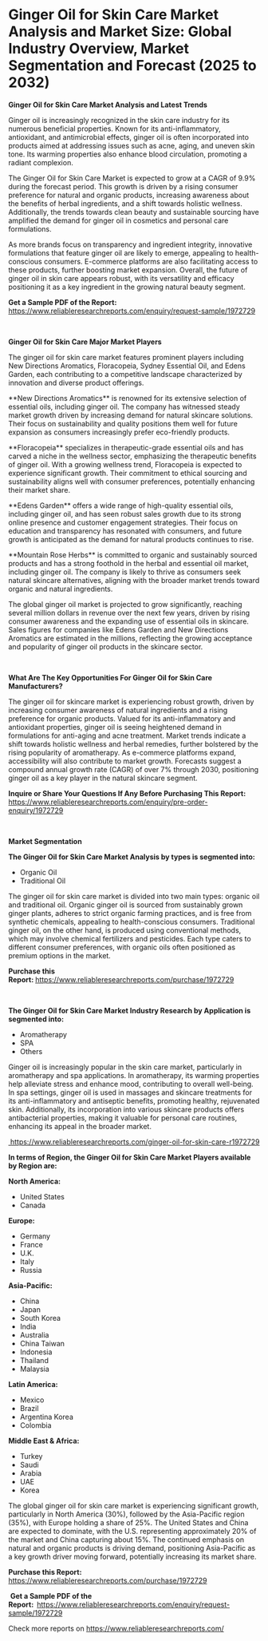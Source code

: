 <p><h1>Ginger Oil for Skin Care Market Analysis and Market Size: Global Industry Overview, Market Segmentation and Forecast (2025 to 2032)</h1></p><p><strong>Ginger Oil for Skin Care Market Analysis and Latest Trends</strong></p>
<p><p>Ginger oil is increasingly recognized in the skin care industry for its numerous beneficial properties. Known for its anti-inflammatory, antioxidant, and antimicrobial effects, ginger oil is often incorporated into products aimed at addressing issues such as acne, aging, and uneven skin tone. Its warming properties also enhance blood circulation, promoting a radiant complexion.</p><p>The Ginger Oil for Skin Care Market is expected to grow at a CAGR of 9.9% during the forecast period. This growth is driven by a rising consumer preference for natural and organic products, increasing awareness about the benefits of herbal ingredients, and a shift towards holistic wellness. Additionally, the trends towards clean beauty and sustainable sourcing have amplified the demand for ginger oil in cosmetics and personal care formulations.</p><p>As more brands focus on transparency and ingredient integrity, innovative formulations that feature ginger oil are likely to emerge, appealing to health-conscious consumers. E-commerce platforms are also facilitating access to these products, further boosting market expansion. Overall, the future of ginger oil in skin care appears robust, with its versatility and efficacy positioning it as a key ingredient in the growing natural beauty segment.</p></p>
<p><strong>Get a Sample PDF of the Report:&nbsp;</strong> <a href="https://www.reliableresearchreports.com/enquiry/request-sample/1972729?utm_campaign=2146&utm_medium=2&utm_source=Github&utm_content=ia&utm_term=08022025&utm_id=ginger-oil-for-skin-care">https://www.reliableresearchreports.com/enquiry/request-sample/1972729</a></p>
<p>&nbsp;</p>
<p><strong>Ginger Oil for Skin Care Major Market Players</strong></p>
<p><p>The ginger oil for skin care market features prominent players including New Directions Aromatics, Floracopeia, Sydney Essential Oil, and Edens Garden, each contributing to a competitive landscape characterized by innovation and diverse product offerings.</p><p>**New Directions Aromatics** is renowned for its extensive selection of essential oils, including ginger oil. The company has witnessed steady market growth driven by increasing demand for natural skincare solutions. Their focus on sustainability and quality positions them well for future expansion as consumers increasingly prefer eco-friendly products.</p><p>**Floracopeia** specializes in therapeutic-grade essential oils and has carved a niche in the wellness sector, emphasizing the therapeutic benefits of ginger oil. With a growing wellness trend, Floracopeia is expected to experience significant growth. Their commitment to ethical sourcing and sustainability aligns well with consumer preferences, potentially enhancing their market share.</p><p>**Edens Garden** offers a wide range of high-quality essential oils, including ginger oil, and has seen robust sales growth due to its strong online presence and customer engagement strategies. Their focus on education and transparency has resonated with consumers, and future growth is anticipated as the demand for natural products continues to rise.</p><p>**Mountain Rose Herbs** is committed to organic and sustainably sourced products and has a strong foothold in the herbal and essential oil market, including ginger oil. The company is likely to thrive as consumers seek natural skincare alternatives, aligning with the broader market trends toward organic and natural ingredients.</p><p>The global ginger oil market is projected to grow significantly, reaching several million dollars in revenue over the next few years, driven by rising consumer awareness and the expanding use of essential oils in skincare. Sales figures for companies like Edens Garden and New Directions Aromatics are estimated in the millions, reflecting the growing acceptance and popularity of ginger oil products in the skincare sector.</p></p>
<p>&nbsp;</p>
<p><strong>What Are The Key Opportunities For Ginger Oil for Skin Care Manufacturers?</strong></p>
<p><p>The ginger oil for skincare market is experiencing robust growth, driven by increasing consumer awareness of natural ingredients and a rising preference for organic products. Valued for its anti-inflammatory and antioxidant properties, ginger oil is seeing heightened demand in formulations for anti-aging and acne treatment. Market trends indicate a shift towards holistic wellness and herbal remedies, further bolstered by the rising popularity of aromatherapy. As e-commerce platforms expand, accessibility will also contribute to market growth. Forecasts suggest a compound annual growth rate (CAGR) of over 7% through 2030, positioning ginger oil as a key player in the natural skincare segment.</p></p>
<p><strong>Inquire or Share Your Questions If Any Before Purchasing This Report:</strong> <a href="https://www.reliableresearchreports.com/enquiry/pre-order-enquiry/1972729?utm_campaign=2146&utm_medium=2&utm_source=Github&utm_content=ia&utm_term=08022025&utm_id=ginger-oil-for-skin-care">https://www.reliableresearchreports.com/enquiry/pre-order-enquiry/1972729</a></p>
<p>&nbsp;</p>
<p><strong>Market Segmentation</strong></p>
<p><strong>The Ginger Oil for Skin Care Market Analysis by types is segmented into:</strong></p>
<p><ul><li>Organic Oil</li><li>Traditional Oil</li></ul></p>
<p><p>The ginger oil for skin care market is divided into two main types: organic oil and traditional oil. Organic ginger oil is sourced from sustainably grown ginger plants, adheres to strict organic farming practices, and is free from synthetic chemicals, appealing to health-conscious consumers. Traditional ginger oil, on the other hand, is produced using conventional methods, which may involve chemical fertilizers and pesticides. Each type caters to different consumer preferences, with organic oils often positioned as premium options in the market.</p></p>
<p><strong>Purchase this Report:&nbsp;</strong><a href="https://www.reliableresearchreports.com/purchase/1972729?utm_campaign=2146&utm_medium=2&utm_source=Github&utm_content=ia&utm_term=08022025&utm_id=ginger-oil-for-skin-care">https://www.reliableresearchreports.com/purchase/1972729</a></p>
<p>&nbsp;</p>
<p><strong>The Ginger Oil for Skin Care Market Industry Research by Application is segmented into:</strong></p>
<p><ul><li>Aromatherapy</li><li>SPA</li><li>Others</li></ul></p>
<p><p>Ginger oil is increasingly popular in the skin care market, particularly in aromatherapy and spa applications. In aromatherapy, its warming properties help alleviate stress and enhance mood, contributing to overall well-being. In spa settings, ginger oil is used in massages and skincare treatments for its anti-inflammatory and antiseptic benefits, promoting healthy, rejuvenated skin. Additionally, its incorporation into various skincare products offers antibacterial properties, making it valuable for personal care routines, enhancing its appeal in the broader market.</p></p>
<p><a href="https://www.reliableresearchreports.com/ginger-oil-for-skin-care-r1972729?utm_campaign=2146&utm_medium=2&utm_source=Github&utm_content=ia&utm_term=08022025&utm_id=ginger-oil-for-skin-care">&nbsp;https://www.reliableresearchreports.com/ginger-oil-for-skin-care-r1972729</a></p>
<p><strong>In terms of Region, the Ginger Oil for Skin Care Market Players available by Region are:</strong></p>
<p>
    <p> <strong> North America: </strong>
        <ul>
            <li>United States</li>
            <li>Canada</li>
        </ul>
        </p> 
    <p> <strong> Europe: </strong>
        <ul>
            <li>Germany</li>
            <li>France</li>
            <li>U.K.</li>
            <li>Italy</li>
            <li>Russia</li>
        </ul>
        </p> 
    <p> <strong> Asia-Pacific: </strong>
        <ul>
            <li>China</li>
            <li>Japan</li>
            <li>South Korea</li>
            <li>India</li>
            <li>Australia</li>
            <li>China Taiwan</li>
            <li>Indonesia</li>
            <li>Thailand</li>
            <li>Malaysia</li>
        </ul>
        </p> 
    <p> <strong> Latin America: </strong>
        <ul>
            <li>Mexico</li>
            <li>Brazil</li>
            <li>Argentina Korea</li>
            <li>Colombia</li>
        </ul>
        </p> 
    <p> <strong> Middle East & Africa: </strong>
        <ul>
            <li>Turkey</li>
            <li>Saudi</li>
            <li>Arabia</li>
            <li>UAE</li>
            <li>Korea</li>
        </ul>
    </p>
    </p>
<p><p>The global ginger oil for skin care market is experiencing significant growth, particularly in North America (30%), followed by the Asia-Pacific region (35%), with Europe holding a share of 25%. The United States and China are expected to dominate, with the U.S. representing approximately 20% of the market and China capturing about 15%. The continued emphasis on natural and organic products is driving demand, positioning Asia-Pacific as a key growth driver moving forward, potentially increasing its market share.</p></p>
<p><strong>Purchase this Report: </strong><a href="https://www.reliableresearchreports.com/purchase/1972729?utm_campaign=2146&utm_medium=2&utm_source=Github&utm_content=ia&utm_term=08022025&utm_id=ginger-oil-for-skin-care">https://www.reliableresearchreports.com/purchase/1972729</a></p>
<p>&nbsp;<strong>Get a Sample PDF of the Report:&nbsp;&nbsp;</strong><a href="https://www.reliableresearchreports.com/enquiry/request-sample/1972729?utm_campaign=2146&utm_medium=2&utm_source=Github&utm_content=ia&utm_term=08022025&utm_id=ginger-oil-for-skin-care">https://www.reliableresearchreports.com/enquiry/request-sample/1972729</a></p>
<p><strong></strong></p>
<p>Check more reports on <a href="https://www.reliableresearchreports.com/?utm_campaign=2146&utm_medium=2&utm_source=Github&utm_content=ia&utm_term=08022025&utm_id=ginger-oil-for-skin-care">https://www.reliableresearchreports.com/</a></p>